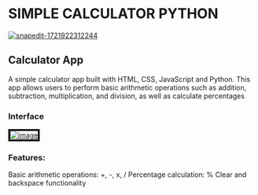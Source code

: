 # SIMPLE CALCULATOR PYTHON
<a href="https://ibb.co/pr308nT"><img src="https://i.ibb.co/pr308nT/snapedit-1721922312244.png" alt="snapedit-1721922312244" border="0"></a>

## Calculator App
A simple calculator app built with HTML, CSS, JavaScript and Python. This app allows users to perform basic arithmetic operations such as addition, subtraction, multiplication, and division, as well as calculate percentages

### Interface
<a href="https://imgbb.com/"><img src="https://i.ibb.co/NsYgb6g/image.png" alt="image" border="4"></a>

### Features:
Basic arithmetic operations: +, -, x, /
Percentage calculation: %
Clear and backspace functionality
